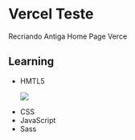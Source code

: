 # Vercel Teste

Recriando Antiga Home Page Verce

## Learning 
+ HMTL5
  <p align="left">
    <a href="#">
      <img src="https://skillicons.dev/icons?i=html,html,css,js,sass)" />  
    </a>
  </p>
+ CSS
+ JavaScript
+ Sass

